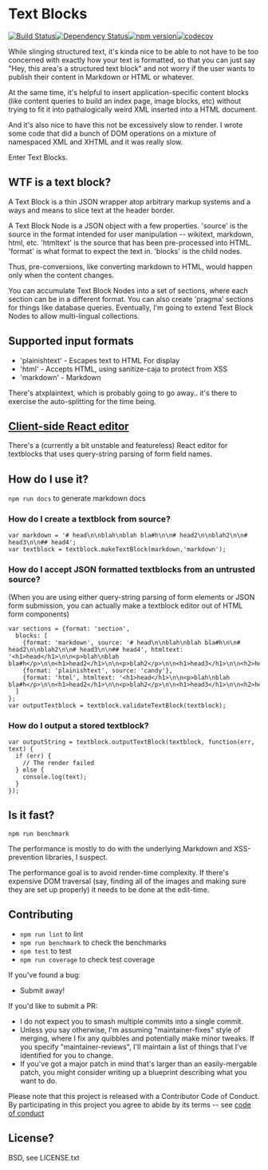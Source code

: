# Text Blocks

[![Build Status](https://travis-ci.org/rm3web/textblocks.svg?branch=master)](https://travis-ci.org/rm3web/textblocks)[![Dependency Status](https://david-dm.org/rm3web/textblocks.svg)](https://david-dm.org/rm3web/textblocks)[![npm version](https://badge.fury.io/js/textblocks.svg)](https://www.npmjs.com/package/textblocks)[![codecov](https://codecov.io/gh/rm3web/textblocks/branch/master/graph/badge.svg)](https://codecov.io/gh/rm3web/textblocks)

While slinging structured text, it's kinda nice to be able to not have to be too concerned with exactly how your text is formatted, so that you can just say "Hey, this area's a structured text block" and not worry if the user wants to publish their content in Markdown or HTML or whatever.

At the same time, it's helpful to insert application-specific content blocks (like content queries to build an index page, image blocks, etc) without trying to fit it into pathalogically weird XML inserted into a HTML document.

And it's also nice to have this not be excessively slow to render.  I wrote some code that did a bunch of DOM operations on a mixture of namespaced XML and XHTML and it was really slow.

Enter Text Blocks.

## WTF is a text block?

A Text Block is a thin JSON wrapper atop arbitrary markup systems and a ways and means to slice text at the header border.

A Text Block Node is a JSON object with a few properties.  'source' is the source in the format intended for user manipulation -- wikitext, markdown, html, etc. 'htmltext' is the source that has been pre-processed into HTML. 'format' is what format to expect the text in.  'blocks' is the child nodes.

Thus, pre-conversions, like converting markdown to HTML, would happen only when the content changes.

You can accumulate Text Block Nodes into a set of sections, where each section can be in a different format.  You can also create 'pragma' sections for things like database queries.  Eventually, I'm going to extend Text Block Nodes to allow multi-lingual collections.

## Supported input formats

 * 'plainishtext' - Escapes text to HTML For display
 * 'html' - Accepts HTML, using sanitize-caja to protect from XSS
 * 'markdown' - Markdown

There's atxplaintext, which is probably going to go away.. it's there to exercise the auto-splitting for the time being.

## [Client-side React editor](https://github.com/rm3web/textblocks-react-editor)

There's a (currently a bit unstable and featureless) React editor for textblocks that uses query-string parsing of form field names.

## How do I use it?

`npm run docs` to generate markdown docs

### How do I create a textblock from source?

```node
var markdown = '# head\n\nblah\nblah bla#h\n\n# head2\n\nblah2\n\n# head3\n\n## head4';
var textblock = textblock.makeTextBlock(markdown,'markdown');
```

### How do I accept JSON formatted textblocks from an untrusted source?

(When you are using either query-string parsing of form elements or JSON form submission, you can actually make a textblock editor out of HTML form components)

```node
var sections = {format: 'section', 
  blocks: [
    {format: 'markdown', source: '# head\n\nblah\nblah bla#h\n\n# head2\n\nblah2\n\n# head3\n\n## head4', htmltext: '<h1>head</h1>\n\n<p>blah\nblah bla#h</p>\n\n<h1>head2</h1>\n\n<p>blah2</p>\n\n<h1>head3</h1>\n\n<h2>head4</h2>'},
    {format: 'plainishtext', source: 'candy'},
    {format: 'html', htmltext: '<h1>head</h1>\n\n<p>blah\nblah bla#h</p>\n\n<h1>head2</h1>\n\n<p>blah2</p>\n\n<h1>head3</h1>\n\n<h2>head4</h2>'},
  ]
};
var outputTextblock = textblock.validateTextBlock(textblock);
```

### How do I output a stored textblock?

```node
var outputString = textblock.outputTextBlock(textblock, function(err, text) {
  if (err) {
    // The render failed
  } else {
    console.log(text);
  }
});
```

## Is it fast?

`npm run benchmark`

The performance is mostly to do with the underlying Markdown and XSS-prevention libraries, I suspect.

The performance goal is to avoid render-time complexity.  If there's expensive DOM traversal (say, finding all of the images and making sure they are set up properly) it needs to be done at the edit-time.

## Contributing

* `npm run lint` to lint
* `npm run benchmark` to check the benchmarks
* `npm test` to test
* `npm run coverage` to check test coverage

If you've found a bug:
 * Submit away!

If you'd like to submit a PR:
 * I do not expect you to smash multiple commits into a single commit.
 * Unless you say otherwise, I'm assuming "maintainer-fixes" style of merging, where I fix any quibbles and potentially make minor tweaks.  If you specify "maintainer-reviews", I'll maintain a list of things that I've identified for you to change.
 * If you've got a major patch in mind that's larger than an easily-mergable patch, you might consider writing up a blueprint describing what you want to do.

Please note that this project is released with a Contributor Code of Conduct. By participating in this project you agree to abide by its terms -- see [code of conduct](code_of_conduct.md)

## License?

BSD, see LICENSE.txt
